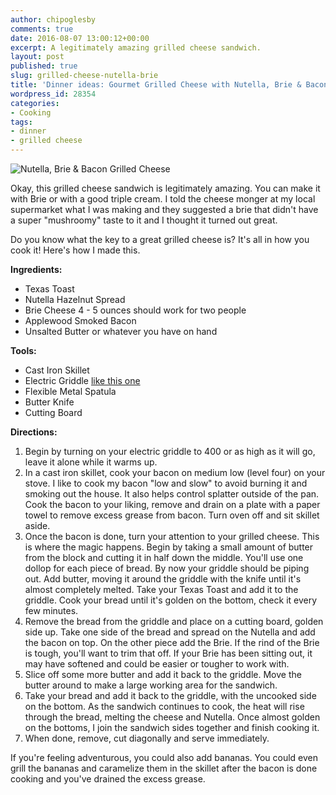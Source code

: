 ```yaml
---
author: chipoglesby
comments: true
date: 2016-08-07 13:00:12+00:00
excerpt: A legitimately amazing grilled cheese sandwich.
layout: post
published: true
slug: grilled-cheese-nutella-brie
title: 'Dinner ideas: Gourmet Grilled Cheese with Nutella, Brie & Bacon'
wordpress_id: 28354
categories:
- Cooking
tags:
- dinner
- grilled cheese
---
```


![Nutella, Brie & Bacon Grilled Cheese](http://www.chipoglesby.com/wp-content/uploads/2016/07/brie-1.jpg)

Okay, this grilled cheese sandwich is legitimately amazing. You can make it with Brie or with a good triple cream. I told the cheese monger at my local supermarket what I was making and they suggested a brie that didn't have a super "mushroomy" taste to it and I thought it turned out great.

Do you know what the key to a great grilled cheese is? It's all in how you cook it! Here's how I made this.

**Ingredients:**

  * Texas Toast
  * Nutella Hazelnut Spread
  * Brie Cheese 4 - 5 ounces should work for two people
  * Applewood Smoked Bacon
  * Unsalted Butter or whatever you have on hand

**Tools:**

  * Cast Iron Skillet
  * Electric Griddle [like this one](http://www1.macys.com/shop/product/presto-07030-griddle-jumbo-cool-touch?ID=136866)
  * Flexible Metal Spatula
  * Butter Knife
  * Cutting Board

**Directions:**

  1. Begin by turning on your electric griddle to 400 or as high as it will go, leave it alone while it warms up.
  2. In a cast iron skillet, cook your bacon on medium low (level four) on your stove. I like to cook my bacon "low and slow" to avoid burning it and smoking out the house. It also helps control splatter outside of the pan. Cook the bacon to your liking, remove and drain on a plate with a paper towel to remove excess grease from bacon. Turn oven off and sit skillet aside.
  3. Once the bacon is done, turn your attention to your grilled cheese. This is where the magic happens. Begin by taking a small amount of butter from the block and cutting it in half down the middle. You'll use one dollop for each piece of bread. By now your griddle should be piping out. Add butter, moving it around the griddle with the knife until it's almost completely melted. Take your Texas Toast and add it to the griddle. Cook your bread until it's golden on the bottom, check it every few minutes.
  4. Remove the bread from the griddle and place on a cutting board, golden side up. Take one side of the bread and spread on the Nutella and add the bacon on top. On the other piece add the Brie. If the rind of the Brie is tough, you'll want to trim that off. If your Brie has been sitting out, it may have softened and could be easier or tougher to work with.
  5. Slice off some more butter and add it back to the griddle. Move the butter around to make a large working area for the sandwich.
  6. Take your bread and add it back to the griddle, with the uncooked side on the bottom. As the sandwich continues to cook, the heat will rise through the bread, melting the cheese and Nutella. Once almost golden on the bottoms, I join the sandwich sides together and finish cooking it.
  7. When done, remove, cut diagonally and serve immediately.

If you're feeling adventurous, you could also add bananas. You could even grill the bananas and caramelize them in the skillet after the bacon is done cooking and you've drained the excess grease.
